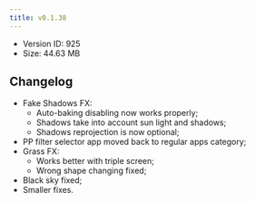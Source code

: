 ```yaml
---
title: v0.1.38
---
```


*   Version ID: 925
*   Size: 44.63 MB

## Changelog

*   Fake Shadows FX:
    *   Auto-baking disabling now works properly;
    *   Shadows take into account sun light and shadows;
    *   Shadows reprojection is now optional;
*   PP filter selector app moved back to regular apps category;
*   Grass FX:
    *   Works better with triple screen;
    *   Wrong shape changing fixed;
*   Black sky fixed;
*   Smaller fixes.
